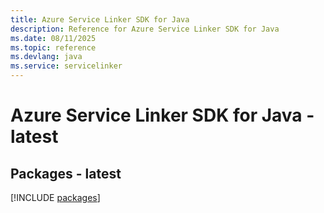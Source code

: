 ```yaml
---
title: Azure Service Linker SDK for Java
description: Reference for Azure Service Linker SDK for Java
ms.date: 08/11/2025
ms.topic: reference
ms.devlang: java
ms.service: servicelinker
---
```

# Azure Service Linker SDK for Java - latest
## Packages - latest
[!INCLUDE [packages](service-linker-index.md)]